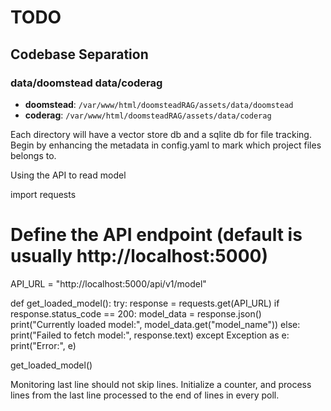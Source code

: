 # TODO

## Codebase Separation

### data/doomstead data/coderag
- **doomstead**: `/var/www/html/doomsteadRAG/assets/data/doomstead`  
- **coderag**: `/var/www/html/doomsteadRAG/assets/data/coderag`  

Each directory will have a vector store db and a sqlite db for file tracking.  Begin 
by enhancing the metadata in config.yaml to mark which project files belongs to.



Using the API to read model

import requests

# Define the API endpoint (default is usually http://localhost:5000)
API_URL = "http://localhost:5000/api/v1/model"

def get_loaded_model():
    try:
        response = requests.get(API_URL)
        if response.status_code == 200:
            model_data = response.json()
            print("Currently loaded model:", model_data.get("model_name"))
        else:
            print("Failed to fetch model:", response.text)
    except Exception as e:
        print("Error:", e)

get_loaded_model()





Monitoring last line should not skip lines.  Initialize a counter, and process lines from the last line processed to 
the end of lines in every poll.